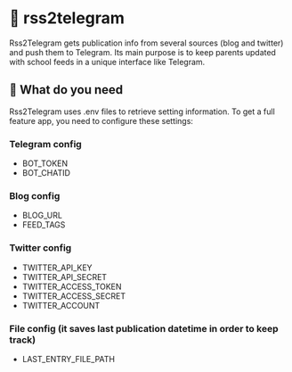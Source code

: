 # 📨 rss2telegram

Rss2Telegram gets publication info from several sources (blog and twitter) and push them to Telegram.
Its main purpose is to keep parents updated with school feeds in a unique interface like Telegram. 

## 🧾 What do you need
Rss2Telegram uses .env files to retrieve setting information. To get a full feature app, you need to configure these settings:

### Telegram config
- BOT_TOKEN
- BOT_CHATID

### Blog config
- BLOG_URL 
- FEED_TAGS 

### Twitter config
- TWITTER_API_KEY
- TWITTER_API_SECRET
- TWITTER_ACCESS_TOKEN
- TWITTER_ACCESS_SECRET
- TWITTER_ACCOUNT

### File config (it saves last publication datetime in order to keep track)
- LAST_ENTRY_FILE_PATH